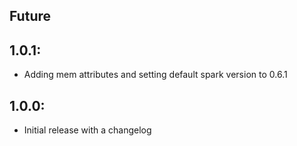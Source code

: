 ## Future

## 1.0.1:
* Adding mem attributes and setting default spark version to 0.6.1

## 1.0.0:
* Initial release with a changelog




